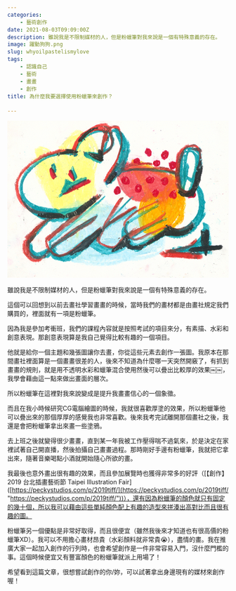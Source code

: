```yaml
---
categories:
    - 藝術創作
date: 2021-08-03T09:09:00Z
description: 雖說我是不限制媒材的人，但是粉蠟筆對我來說是一個有特殊意義的存在。
image: 躍動狗狗.png
slug: whyoilpastelismylove
tags:
    - 認識自己
    - 藝術
    - 畫畫
    - 創作
title: 為什麼我要選擇使用粉蠟筆來創作？

---
```


![躍動狗狗](躍動狗狗.png)

雖說我是不限制媒材的人，但是粉蠟筆對我來說是一個有特殊意義的存在。

這個可以回想到以前去畫社學習畫畫的時候，當時我們的畫材都是由畫社規定我們購買的，裡面就有一項是粉蠟筆。

因為我是參加考衝班，我們的課程內容就是按照考試的項目來分，有素描、水彩和創意表現。那創意表現算是我自己覺得比較有趣的一個項目。

他就是給你一個主題和幾張圖讓你去畫，你從這些元素去創作一張圖。我原本在那間畫社裡面算是一個畫畫很差的人，後來不知道為什麼哪一天突然開竅了，有抓到畫畫的規則，就是用不透明水彩和蠟筆混合使用然後可以疊出比較厚的效果￼￼，我學會藉由這一點來做出畫面的層次。

所以粉蠟筆在這裡對我來說變成是提升我畫畫信心的一個象徵。

而且在我小時候研究CG電腦繪圖的時候，我就很喜歡厚塗的效果，所以粉蠟筆他可以疊出來的那個厚厚的感覺我也非常喜歡。後來我考完試離開那個畫社之後，我還是會把粉蠟筆拿出來畫一些塗鴉。

去上班之後就變得很少畫畫，直到某一年我被工作壓得喘不過氣來，於是決定在家裡試著自己開直播，然後拍攝自己畫畫過程。那時剛好手邊有粉蠟筆，我就把它拿出來，隨著音樂喝點小酒就開始隨心所欲的畫。

我最後也意外畫出很有趣的效果，而且參加展覽時也獲得非常多的好評（[【創作】2019 台北插畫藝術節 Taipei Illustration Fair]([https://peckystudios.com/p/2019tiff/](https://peckystudios.com/p/2019tiff/ "https://peckystudios.com/p/2019tiff/"))），還有因為粉蠟筆的顏色就只有固定的幾十個，所以我可以藉由這些單純顏色配上有趣的造型來拼湊出高對比而且很有趣的圖。

粉蠟筆另一個優點是非常好取得，而且很便宜（雖然我後來才知道也有很高價的粉蠟筆XD）。我可以不用擔心畫材昂貴（水彩顏料就非常貴😭️），盡情的畫。我在推廣大家一起加入創作的行列時，也會希望創作是一件非常容易入門，沒什麼門檻的事。這個時候便宜又有豐富顏色的粉蠟筆就派上用場了！

希望看到這篇文章，很想嘗試創作的你/妳，可以試著拿出身邊現有的媒材來創作喔！
